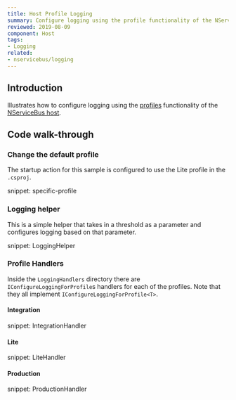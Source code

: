 ```yaml
---
title: Host Profile Logging
summary: Configure logging using the profile functionality of the NServiceBus host.
reviewed: 2019-08-09
component: Host
tags:
- Logging
related:
- nservicebus/logging
---
```



## Introduction

Illustrates how to configure logging using the [profiles](/nservicebus/hosting/nservicebus-host/profiles.md) functionality of the [NServiceBus host](/nservicebus/hosting/nservicebus-host/).


## Code walk-through


### Change the default profile

The startup action for this sample is configured to use the Lite profile in the `.csproj`.

snippet: specific-profile


### Logging helper

This is a simple helper that takes in a threshold as a parameter and configures logging based on that parameter.

snippet: LoggingHelper


### Profile Handlers

Inside the `LoggingHandlers` directory there are `IConfigureLoggingForProfile`s handlers for each of the profiles. Note that they all implement `IConfigureLoggingForProfile<T>`.


#### Integration

snippet: IntegrationHandler


#### Lite

snippet: LiteHandler


#### Production

snippet: ProductionHandler
